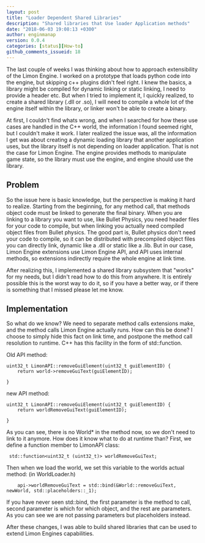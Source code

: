 ```yaml
---
layout: post
title: "Loader Dependent Shared Libraries"
description: "Shared libraries that Use loader Application methods"
date: "2018-06-03 19:08:13 +0300"
author: enginmanap
version: 0.0.4
categories: [status][How-to]
github_comments_issueid: 18
---
```


The last couple of weeks I was thinking about how to approach extensibility of the Limon Engine. I worked on a prototype that loads python code into the engine, but skipping c++ plugins didn't feel right. I knew the basics, a library might be compiled for dynamic linking or static linking, I need to provide a header etc. But when I tried to implement it, I quickly realized, to create a shared library (.dll or .so), I will need to compile a whole lot of the engine itself within the library, or linker won't be able to create a binary. 

At first, I couldn't find whats wrong, and when I searched for how these use cases are handled in the C++ world, the information I found seemed right, but I couldn't make it work. I later realized the issue was, all the information I get was about creating a dynamic loading library that another application uses, but the library itself is not depending on loader application. That is not the case for Limon Engine. The engine provides methods to manipulate game state, so the library must use the engine, and engine should use the library.

## Problem 
So the issue here is basic knowledge, but the perspective is making it hard to realize. Starting from the beginning, for any method call, that methods object code must be linked to generate the final binary. When you are linking to a library you want to use, like Bullet Physics, you need header files for your code to compile, but when linking you actually need compiled object files from Bullet physics. The good part is, Bullet physics don't need your code to compile, so it can be distributed with precompiled object files you can directly link, dynamic like a .dll or static like a .lib. But in our case, Limon Engine extensions use Limon Engine API, and API uses internal methods, so extensions indirectly require the whole engine at link time.

After realizing this, I implemented a shared library subsystem that "works" for my needs, but I didn't read how to do this from anywhere. It is entirely possible this is the worst way to do it, so if you have a better way, or if there is something that  I missed please let me know.

## Implementation

So what do we know? We need to separate method calls extensions make, and the method calls Limon Engine actually runs. How can this be done? I choose to simply hide this fact on link time, and postpone the method call resolution to runtime. C++ has this facility in the form of std::function.


Old API method: 

```
uint32_t LimonAPI::removeGuiElement(uint32_t guiElementID) {
    return world->removeGuiText(guiElementID);

}
```

new API method:

```
uint32_t LimonAPI::removeGuiElement(uint32_t guiElementID) {
    return worldRemoveGuiText(guiElementID);

}
```

As you can see, there is no World* in the method now, so we don't need to link to it anymore. How does it know what to do at runtime than? First, we define a function member to LimonAPI class:


```
 std::function<uint32_t (uint32_t)> worldRemoveGuiText;
``` 

Then when we load the world, we set this variable to the worlds actual method: (in WorldLoader.h)

```
    api->worldRemoveGuiText = std::bind(&World::removeGuiText, newWorld, std::placeholders::_1);
```

If you have never seen std::bind, the first parameter is the method to call, second parameter is which for which object, and the rest are parameters. As you can see we are not passing parameters but placeholders instead.

After these changes, I was able to build shared libraries that can be used to extend Limon Engines capabilities.

